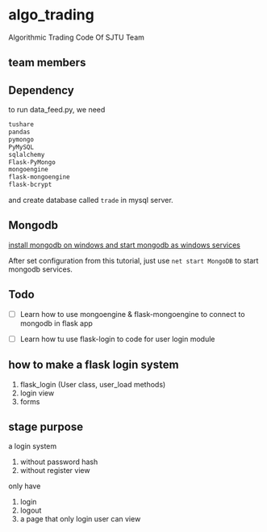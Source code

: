 # algo_trading
Algorithmic Trading Code Of SJTU Team

## team members

## Dependency
to run data_feed.py, we need

```bash
tushare
pandas
pymongo
PyMySQL
sqlalchemy
Flask-PyMongo
mongoengine
flask-mongoengine
flask-bcrypt
```

and create database called `trade` in mysql server.

## Mongodb
[install mongodb on windows and start mongodb as windows services](https://docs.mongodb.com/manual/tutorial/install-mongodb-on-windows/)

After set configuration from this tutorial, just use `net start MongoDB` to start mongodb services.

## Todo

- [ ] Learn how to use mongoengine & flask-mongoengine to connect to mongodb in flask app
- [ ] Learn how tu use flask-login to code for user login module
 
 
## how to make a flask login system
1. flask_login (User class, user_load methods)
2. login view
3. forms

## stage purpose
a login system

1. without password hash
2. without register view

only have

1. login
2. logout
3. a page that only login user can view